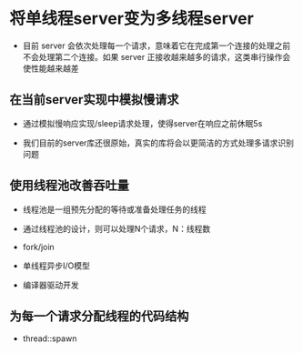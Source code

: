 # 将单线程server变为多线程server

- 目前 server 会依次处理每一个请求，意味着它在完成第一个连接的处理之前不会处理第二个连接。如果 server 正接收越来越多的请求，这类串行操作会使性能越来越差

## 在当前server实现中模拟慢请求

- 通过模拟慢响应实现/sleep请求处理，使得server在响应之前休眠5s

- 我们目前的server库还很原始，真实的库将会以更简洁的方式处理多请求识别问题
  
## 使用线程池改善吞吐量

- 线程池是一组预先分配的等待或准备处理任务的线程

- 通过线程池的设计，则可以处理N个请求，N：线程数

- fork/join

- 单线程异步I/O模型

- 编译器驱动开发

## 为每一个请求分配线程的代码结构

- thread::spawn

